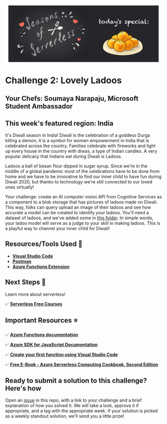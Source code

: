 ![banner](graphics/banner-2.png)

# Challenge 2: Lovely Ladoos

## Your Chefs: Soumaya Narapaju, Microsoft Student Ambassador

## This week's featured region: India

It's Diwali season in India! Diwali is the celebration of a goddess Durga killing a demon, it is a symbol for women empowerment in India that is celebrated across the country. Families celebrate with fireworks and light up every house in the country with diwas, a type of Indian candles. A very popular delicacy that Indians eat during Diwali is Ladoos.

Ladoos a ball of besan flour dipped in sugar syrup. Since we're in the middle of a global pandemic most of the celebrations have to be done from home and we have to be innovative to find our inner child to have fun during Diwali 2020, but thanks to technology we're still connected to our loved ones virtually!
 
Your challenge: create an AI computer vision API from Cognitive Services as a component to a blob storage that has pictures of ladoos made on Diwali. This way, folks can query upload an image of their ladoos and see how accurate a model can be created to identify your ladoos. You'll need a dataset of ladoos, and we've added some in [this folder](/graphics/ladoo-dataset). In simple words, your ladoo model will serve as a judge to your skill in making ladoos. This is a playful way to channel your inner child for Diwali! 

## Resources/Tools Used 🚀

-   **[Visual Studio Code](https://code.visualstudio.com/?WT.mc_id=seasonsofserverless-github-cxa)**
-   **[Postman](https://www.getpostman.com/downloads/)**
-   **[Azure Functions Extension](https://marketplace.visualstudio.com/items?itemName=ms-azuretools.vscode-azurefunctions&WT.mc_id=seasonsofserverless-github-cxa)**

## Next Steps 🏃

Learn more about serverless!

  ✅ **[Serverless Free Courses](https://docs.microsoft.com/learn/browse/?term=azure%20functions&WT.mc_id=seasonsofserverless-github-cxa)**

## Important Resources ⭐️

  ✅ **[Azure Functions documentation](https://docs.microsoft.com/azure/azure-functions/?WT.mc_id=seasonsofserverless-github-cxa)**
  
  ✅ **[Azure SDK for JavaScript Documentation](https://docs.microsoft.com/azure/javascript/?WT.mc_id=seasonsofserverless-github-cxa)**
  
  ✅ **[Create your first function using Visual Studio Code](https://docs.microsoft.com/azure/azure-functions/functions-create-first-function-vs-code?WT.mc_id=seasonsofserverless-github-cxa)**
  
  ✅ **[Free E-Book - Azure Serverless Computing Cookbook, Second Edition](https://azure.microsoft.com/resources/azure-serverless-computing-cookbook/?WT.mc_id=seasonsofserverless-github-cxa)**

  ## Ready to submit a solution to this challenge? Here's how

Open an [issue](https://github.com/microsoft/Seasons-of-Serverless/issues/new?assignees=&labels=&template=seasons-of-serverless-solution.md&title=Solution) in this repo, with a link to your challenge and a brief explanation of how you solved it. We will take a look, approve it if appropriate, and a tag with the appropriate week. If your solution is picked as a weekly standout solution, we'll send you a little prize!

